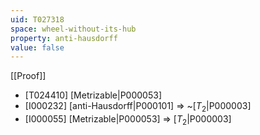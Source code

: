 ```yaml
---
uid: T027318
space: wheel-without-its-hub
property: anti-hausdorff
value: false
---
```

[[Proof]]

* [T024410] [Metrizable|P000053]
* [I000232] [anti-Hausdorff|P000101] => ~[$T_2$|P000003]
* [I000055] [Metrizable|P000053] => [$T_2$|P000003]

